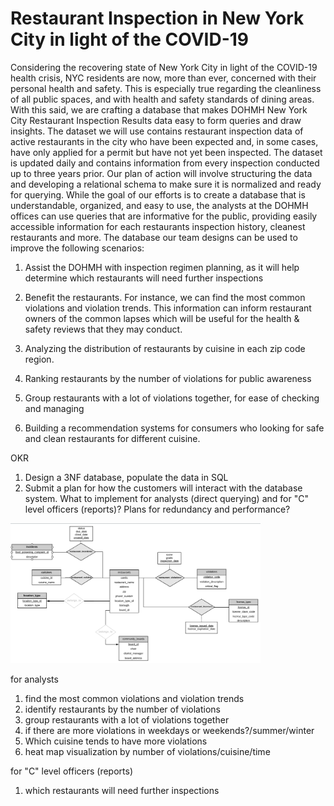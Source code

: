 # Restaurant Inspection in New York City in light of the COVID-19

Considering the recovering state of New York City in light of the COVID-19 health crisis, NYC residents are now, more than ever, concerned with their personal health and safety. This is especially true regarding the cleanliness of all public spaces, and with health and safety standards of dining areas. With this said, we are crafting a database that makes DOHMH New York City Restaurant Inspection Results data easy to form queries and draw insights. The dataset we will use contains restaurant inspection data of active restaurants in the city who have been expected and, in some cases, have only applied for a permit but have not yet been inspected. The dataset is updated daily and contains information from every inspection conducted up to three years prior. Our plan of action will involve structuring the data and developing a relational schema to make sure it is normalized and ready for querying. While the goal of our efforts is to create a database that is understandable, organized, and easy to use, the analysts at the DOHMH offices can use queries that are informative for the public, providing easily accessible information for each restaurants inspection history, cleanest restaurants and more. The database our team designs can be used to improve the following scenarios:

1. Assist the DOHMH with inspection regimen planning, as it will help determine which restaurants will need further inspections

2. Benefit the restaurants. For instance, we can find the most common violations and violation trends. This information can inform restaurant owners of the common lapses which will be useful for the health & safety reviews that they may conduct.

3. Analyzing the distribution of restaurants by cuisine in each zip code region.

4. Ranking restaurants by the number of violations for public awareness

5. Group restaurants with a lot of violations together, for ease of checking and managing

6. Building a recommendation systems for consumers who looking for safe and clean restaurants for different cuisine.


OKR
1. Design a 3NF database, populate the data in SQL
2. Submit a plan for how the customers will interact with the database system. What to implement for analysts (direct querying) and for "C" level officers (reports)? Plans for redundancy and performance?

<img src="graph/ER diagram.png" alt="dashboard preview" width="400"/>

for analysts
1. find the most common violations and violation trends
2. identify restaurants by the number of violations
3. group restaurants with a lot of violations together
4. if there are more violations in weekdays or weekends?/summer/winter   
5. Which cuisine tends to have more violations
6. heat map visualization by number of violations/cuisine/time
  
for "C" level officers (reports)
1. which restaurants will need further inspections


